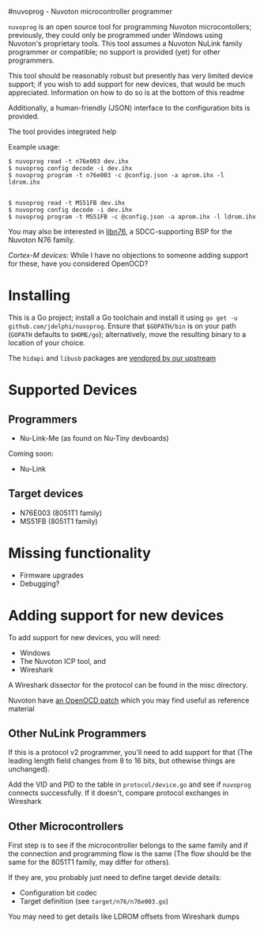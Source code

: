 #nuvoprog - Nuvoton microcontroller programmer

`nuvoprog` is an open source tool for programming Nuvoton microcontollers;
previously, they could only be programmed under Windows using Nuvoton's
proprietary tools. This tool assumes a Nuvoton NuLink family programmer
or compatible; no support is provided (yet) for other programmers.

This tool should be reasonably robust but presently has very limited device
support; if you wish to add support for new devices, that would be much
appreciated. Information on how to do so is at the bottom of this readme

Additionally, a human-friendly (JSON) interface to the configuration bits
is provided.

The tool provides integrated help

Example usage:
```
$ nuvoprog read -t n76e003 dev.ihx
$ nuvoprog config decode -i dev.ihx
$ nuvoprog program -t n76e003 -c @config.json -a aprom.ihx -l ldrom.ihx


$ nuvoprog read -t MS51FB dev.ihx
$ nuvoprog config decode -i dev.ihx
$ nuvoprog program -t MS51FB -c @config.json -a aprom.ihx -l ldrom.ihx

```

You may also be interested in [libn76](https://github.com/erincandescent/libn76),
a SDCC-supporting BSP for the Nuvoton N76 family.

*Cortex-M devices*: While I have no objections to someone adding support for
these, have you considered OpenOCD?

# Installing
This is a Go project; install a Go toolchain and install it
using `go get -u github.com/jdelphi/nuvoprog`. Ensure
that `$GOPATH/bin` is on your path (`GOPATH` defaults to `$HOME/go`);
alternatively, move the resulting binary to a location of your choice.

The `hidapi` and `libusb` packages are [vendored by our upstream](https://github.com/karalabe/hid)

# Supported Devices
## Programmers

 *  Nu-Link-Me (as found on Nu-Tiny devboards)

Coming soon:

 * Nu-Link

## Target devices

 * N76E003 (8051T1 family)
 * MS51FB (8051T1 family)

# Missing functionality

* Firmware upgrades
* Debugging?

# Adding support for new devices

To add support for new devices, you will need:

 * Windows
 * The Nuvoton ICP tool, and
 * Wireshark

A Wireshark dissector for the protocol can be found in the misc directory.

Nuvoton have [an OpenOCD patch](http://openocd.zylin.com/#/c/4739/1) which you may find useful as reference material

## Other NuLink Programmers
If this is a protocol v2 programmer, you'll need to add support for that (The leading length field
changes from 8 to 16 bits, but othewise things are unchanged).

Add the VID and PID to the table in `protocol/device.go` and see if `nuvoprog` connects successfully.
If it doesn't, compare protocol exchanges in Wireshark

## Other Microcontrollers
First step is to see if the microcontroller belongs to the same family and if the connection and
programming flow is the same (The flow should be the same for the 8051T1 family, may differ for
others).

If they are, you probably just need to define target devide details:

 * Configuration bit codec
 * Target definition (see `target/n76/n76e003.go`)

You may need to get details like LDROM offsets from Wireshark dumps

